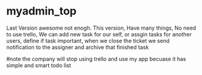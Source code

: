 # myadmin_top
Last Version awesome not enogh.
This version, Have many things, No need to use trello, We can add new task for our self, or assgin tasks for another users, define if task important, when we close the ticket we send notification to the assigner and archive that finished task 

#note
the company will stop using trello and use my app
becuase it has simple and smart todo list 

